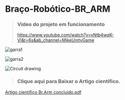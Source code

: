 # Braço-Robótico-BR_ARM

> ### Video do projeto em funcionamento
> https://www.youtube.com/watch?v=vNtb4wqK-VI&t=6s&ab_channel=MikeUnityGame

![garra1](https://user-images.githubusercontent.com/79748858/111413261-b09d3b00-86bc-11eb-96d0-33e722141c56.jpg)

![garra2](https://user-images.githubusercontent.com/79748858/111413269-b3982b80-86bc-11eb-9c5c-ef227c436cc0.jpg)

![Circuit drawing](https://user-images.githubusercontent.com/79748858/111413327-cdd20980-86bc-11eb-90b4-9520431652d9.jpg)


> ### Clique aqui para Baixar o Artigo cientifico.
[Artigo cientifico Br.Arm concluido.pdf](https://github.com/TrilloBit3s/RoboticaArduino-hexapode-com-bluetooth/files/6153798/Artigo.cientifico.Br.Arm.concluido.pdf)
